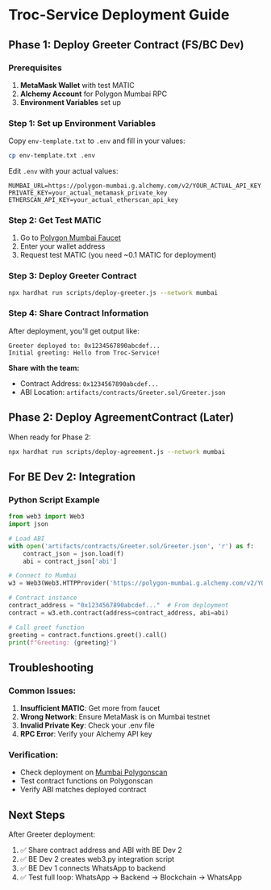 # Troc-Service Deployment Guide

## Phase 1: Deploy Greeter Contract (FS/BC Dev)

### Prerequisites
1. **MetaMask Wallet** with test MATIC
2. **Alchemy Account** for Polygon Mumbai RPC
3. **Environment Variables** set up

### Step 1: Set up Environment Variables
Copy `env-template.txt` to `.env` and fill in your values:
```bash
cp env-template.txt .env
```

Edit `.env` with your actual values:
```env
MUMBAI_URL=https://polygon-mumbai.g.alchemy.com/v2/YOUR_ACTUAL_API_KEY
PRIVATE_KEY=your_actual_metamask_private_key
ETHERSCAN_API_KEY=your_actual_etherscan_api_key
```

### Step 2: Get Test MATIC
1. Go to [Polygon Mumbai Faucet](https://faucet.polygon.technology/)
2. Enter your wallet address
3. Request test MATIC (you need ~0.1 MATIC for deployment)

### Step 3: Deploy Greeter Contract
```bash
npx hardhat run scripts/deploy-greeter.js --network mumbai
```

### Step 4: Share Contract Information
After deployment, you'll get output like:
```
Greeter deployed to: 0x1234567890abcdef...
Initial greeting: Hello from Troc-Service!
```

**Share with the team:**
- Contract Address: `0x1234567890abcdef...`
- ABI Location: `artifacts/contracts/Greeter.sol/Greeter.json`

## Phase 2: Deploy AgreementContract (Later)

When ready for Phase 2:
```bash
npx hardhat run scripts/deploy-agreement.js --network mumbai
```

## For BE Dev 2: Integration

### Python Script Example
```python
from web3 import Web3
import json

# Load ABI
with open('artifacts/contracts/Greeter.sol/Greeter.json', 'r') as f:
    contract_json = json.load(f)
    abi = contract_json['abi']

# Connect to Mumbai
w3 = Web3(Web3.HTTPProvider('https://polygon-mumbai.g.alchemy.com/v2/YOUR_API_KEY'))

# Contract instance
contract_address = "0x1234567890abcdef..."  # From deployment
contract = w3.eth.contract(address=contract_address, abi=abi)

# Call greet function
greeting = contract.functions.greet().call()
print(f"Greeting: {greeting}")
```

## Troubleshooting

### Common Issues:
1. **Insufficient MATIC**: Get more from faucet
2. **Wrong Network**: Ensure MetaMask is on Mumbai testnet
3. **Invalid Private Key**: Check your .env file
4. **RPC Error**: Verify your Alchemy API key

### Verification:
- Check deployment on [Mumbai Polygonscan](https://mumbai.polygonscan.com/)
- Test contract functions on Polygonscan
- Verify ABI matches deployed contract

## Next Steps

After Greeter deployment:
1. ✅ Share contract address and ABI with BE Dev 2
2. ✅ BE Dev 2 creates web3.py integration script
3. ✅ BE Dev 1 connects WhatsApp to backend
4. ✅ Test full loop: WhatsApp → Backend → Blockchain → WhatsApp 